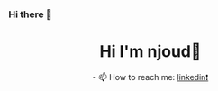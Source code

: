 ### Hi there 👋
<h1 align="center">Hi I'm njoud👋</h1>
<p align="center">
  - 📫 How to reach me: 
  <a href="https://www.linkedin.com/in/njoudkalnamlah/">linkedin❗️</a>
</p>
<!--
**njoudalnmlah/njoudalnmlah** is a ✨ _special_ ✨ repository because its `README.md` (this file) appears on your GitHub profile.

Here are some ideas to get you started:

- 🔭 I’m currently working on ...
- 🌱 I’m currently learning ...
- 👯 I’m looking to collaborate on ...
- 🤔 I’m looking for help with ...
- 💬 Ask me about ...
- 📫 How to reach me: ...
- 😄 Pronouns: ...
- ⚡ Fun fact: ...
-->
